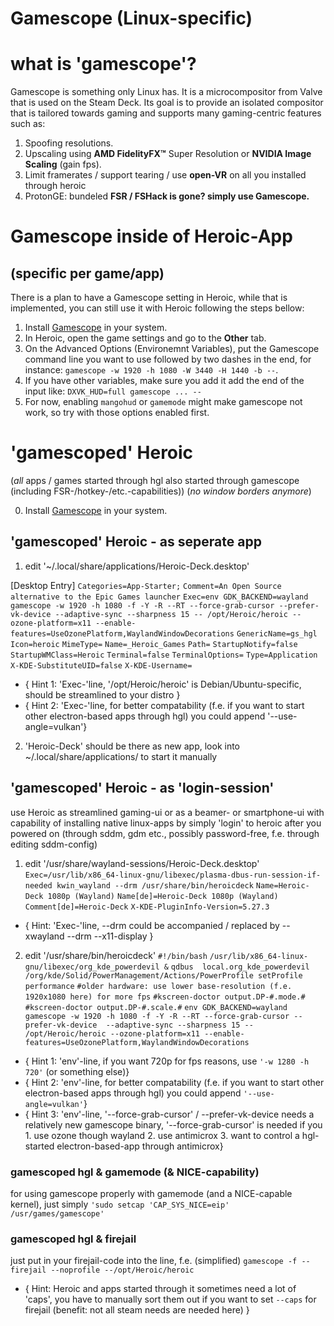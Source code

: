 # Gamescope (Linux-specific)

# what is 'gamescope'?
Gamescope is something only Linux has. 
It is a microcompositor from Valve that is used on the Steam Deck. Its goal is to provide an isolated compositor that is tailored towards gaming and supports many gaming-centric features such as:

1.    Spoofing resolutions.
2.    Upscaling using **AMD FidelityFX™** Super Resolution or **NVIDIA Image Scaling** (gain fps).
3.    Limit framerates / support tearing / use **open-VR** on all you installed through heroic
4.    ProtonGE: bundeled **FSR / FSHack is gone? simply use Gamescope.**

# Gamescope inside of Heroic-App
## (specific per game/app)
There is a plan to have a Gamescope setting in Heroic, while that is implemented, you can still use it with Heroic following the steps bellow:
1. Install [Gamescope](https://github.com/Plagman/gamescope) in your system.
2. In Heroic, open the game settings and go to the **Other** tab.
3. On the Advanced Options (Environemnt Variables), put the Gamescope command line you want to use followed by two dashes in the end, for instance: `gamescope -w 1920 -h 1080 -W 3440 -H 1440 -b --`.
4. If you have other variables, make sure you add it add the end of the input like: `DXVK_HUD=full gamescope ... --`
5. For now, enabling `mangohud` or `gamemode` might make gamescope not work, so try with those options enabled first. 

# 'gamescoped' Heroic 
(*all* apps / games started through hgl also started through gamescope (including FSR-/hotkey-/etc.-capabilities))
(*no window borders anymore*)

0. Install [Gamescope](https://github.com/Plagman/gamescope) in your system.

## 'gamescoped' Heroic - as seperate app
1. edit '~/.local/share/applications/Heroic-Deck.desktop'

[Desktop Entry]
`Categories=App-Starter;`
`Comment=An Open Source alternative to the Epic Games launcher`
`Exec=env GDK_BACKEND=wayland gamescope -w 1920 -h 1080 -f -Y -R --RT --force-grab-cursor --prefer-vk-device --adaptive-sync --sharpness 15 -- /opt/Heroic/heroic --ozone-platform=x11 --enable-features=UseOzonePlatform,WaylandWindowDecorations`
`GenericName=gs_hgl`
`Icon=heroic`
`MimeType=`
`Name=_Heroic_Games`
`Path=`
`StartupNotify=false`
`StartupWMClass=Heroic`
`Terminal=false`
`TerminalOptions=`
`Type=Application`
`X-KDE-SubstituteUID=false`
`X-KDE-Username=`

* { Hint 1: 'Exec-'line, '/opt/Heroic/heroic' is Debian/Ubuntu-specific, should be streamlined to your distro }
* { Hint 2: 'Exec-'line, for better compatability (f.e. if you want to start other electron-based apps through hgl) you could append '--use-angle=vulkan'}

2. 'Heroic-Deck' should be there as new app, look into ~/.local/share/applications/ to start it manually

## 'gamescoped' Heroic - as 'login-session'
use Heroic as streamlined gaming-ui or as a beamer- or smartphone-ui with capability of installing native linux-apps by simply 'login' to heroic after you powered on (through sddm, gdm etc., possibly password-free, f.e. through editing sddm-config)

1. edit '/usr/share/wayland-sessions/Heroic-Deck.desktop'
`Exec=/usr/lib/x86_64-linux-gnu/libexec/plasma-dbus-run-session-if-needed kwin_wayland --drm /usr/share/bin/heroicdeck`
`Name=Heroic-Deck 1080p (Wayland)`
`Name[de]=Heroic-Deck 1080p (Wayland)`
`Comment[de]=Heroic-Deck`
`X-KDE-PluginInfo-Version=5.27.3`

* { Hint: 'Exec-'line, --drm could be accompanied / replaced by --xwayland --drm --x11-display }

2. edit '/usr/share/bin/heroicdeck'
`#!/bin/bash`
`/usr/lib/x86_64-linux-gnu/libexec/org_kde_powerdevil &`
`qdbus  local.org_kde_powerdevil /org/kde/Solid/PowerManagement/Actions/PowerProfile setProfile performance`
`#older hardware: use lower base-resolution (f.e. 1920x1080 here) for more fps`
`#kscreen-doctor output.DP-#.mode.#`
`#kscreen-doctor output.DP-#.scale.#`
`env GDK_BACKEND=wayland gamescope -w 1920 -h 1080 -f -Y -R --RT --force-grab-cursor --prefer-vk-device  --adaptive-sync --sharpness 15 -- /opt/Heroic/heroic --ozone-platform=x11 --enable-features=UseOzonePlatform,WaylandWindowDecorations `

* { Hint 1: 'env'-line, if you want 720p for fps reasons, use `'-w 1280 -h 720'` (or something else)}
* { Hint 2: 'env'-line, for better compatability (f.e. if you want to start other electron-based apps through hgl) you could append `'--use-angle=vulkan'`}
* { Hint 3: 'env'-line, '--force-grab-cursor' / --prefer-vk-device needs a relatively new gamescope binary, '--force-grab-cursor' is needed if you 1. use ozone though wayland 2. use antimicrox 3. want to control a hgl-started electron-based-app through antimicrox}

### gamescoped hgl & gamemode (& NICE-capability)
for using gamescope properly with gamemode (and a NICE-capable kernel), just simply 
`'sudo setcap 'CAP_SYS_NICE=eip' /usr/games/gamescope'`

### gamescoped hgl & firejail
just put in your firejail-code into the line, f.e. (simplified)
`gamescope -f -- firejail --noprofile --/opt/Heroic/heroic`
* { Hint: Heroic and apps started through it sometimes need a lot of 'caps', you have to manually sort them out if you want to set `--caps` for firejail (benefit: not all steam needs are needed here) }
